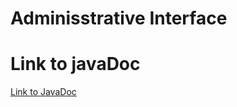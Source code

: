 # Adminisstrative Interface

# Link to javaDoc
[Link to JavaDoc](./target/maven-javadoc-plugin-stale-data.txt) 